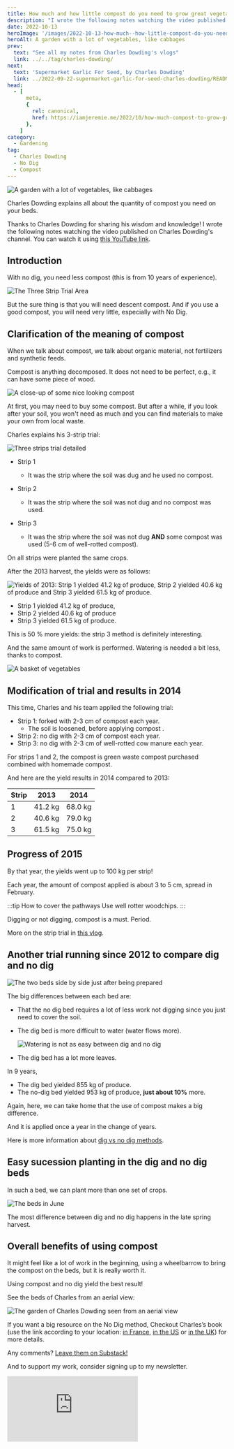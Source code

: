 ```yaml
---
title: How much and how little compost do you need to grow great vegetables, by Charles Dowding
description: "I wrote the following notes watching the video published on Charles Dowding's channel"
date: 2022-10-13
heroImage: '/images/2022-10-13-how-much--how-little-compost-do-you-need-to-grow-great-vegetables-charles-dowding-hero.jpg'
heroAlt: A garden with a lot of vegetables, like cabbages
prev:
  text: "See all my notes from Charles Dowding's vlogs"
  link: ../../tag/charles-dowding/
next:
  text: 'Supermarket Garlic For Seed, by Charles Dowding'
  link: ../2022-09-22-supermarket-garlic-for-seed-charles-dowding/README.md
head:
  - [
      meta,
      {
        rel: canonical,
        href: https://iamjeremie.me/2022/10/how-much-compost-to-grow-great-vegetables-charles-dowding,
      },
    ]
category:
  - Gardening
tag:
  - Charles Dowding
  - No Dig
  - Compost
---
```


![A garden with a lot of vegetables, like cabbages](/images/2022-10-13-how-much--how-little-compost-do-you-need-to-grow-great-vegetables-charles-dowding-hero.jpg "Credits: image taken from Charles Dowding's vlog")

Charles Dowding explains all about the quantity of compost you need on your beds.

Thanks to Charles Dowding for sharing his wisdom and knowledge!
I wrote the following notes watching the video published on Charles Dowding's channel.
You can watch it using [this YouTube link](https://www.youtube.com/watch?v=4APqcvo-gqE).

<!-- more -->

## Introduction

With no dig, you need less compost (this is from 10 years of experience).

![The Three Strip Trial Area](./images/three-strip-trial-area.jpg "Credits: image taken from Charles Dowding's vlog")

But the sure thing is that you will need descent compost. And if you use a good compost, you will need very little, especially with No Dig.

## Clarification of the meaning of compost

When we talk about compost, we talk about organic material, not fertilizers and synthetic feeds.

Compost is anything decomposed. It does not need to be perfect, e.g., it can have some piece of wood.

![A close-up of some nice looking compost](./images/close-up-compost.jpg "Credits: image taken from Charles Dowding's vlog")

At first, you may need to buy some compost. But after a while, if you look after your soil, you won't need as much and you can find materials to make your own from local waste.

Charles explains his 3-strip trial:

![Three strips trial detailed](./images/three-strip-trial-area-detailed.jpg "Credits: image taken from Charles Dowding's vlog")

- Strip 1

  - It was the strip where the soil was dug and he used no compost.

- Strip 2

  - It was the strip where the soil was not dug and no compost was used.

- Strip 3
  - It was the strip where the soil was not dug **AND** some compost was used (5-6 cm of well-rotted compost).

On all strips were planted the same crops.

After the 2013 harvest, the yields were as follows:

![Yields of 2013:  Strip 1 yielded 41.2 kg of produce, Strip 2 yielded 40.6 kg of produce and Strip 3 yielded 61.5 kg of produce.](./images/yields-from-each-strip.jpg "Credits: image taken from Charles Dowding's vlog")

- Strip 1 yielded 41.2 kg of produce,
- Strip 2 yielded 40.6 kg of produce
- Strip 3 yielded 61.5 kg of produce.

This is 50 % more yields: the strip 3 method is definitely interesting.

And the same amount of work is performed. Watering is needed a bit less, thanks to compost.

![A basket of vegetables](./images/a-basket-of-vegetables.jpg "Credits: image taken from Charles Dowding's vlog")

## Modification of trial and results in 2014

This time, Charles and his team applied the following trial:

- Strip 1: forked with 2-3 cm of compost each year.
  - The soil is loosened, before applying compost .
- Strip 2: no dig with 2-3 cm of compost each year.
- Strip 3: no dig with 2-3 cm of well-rotted cow manure each year.

For strips 1 and 2, the compost is green waste compost purchased combined with homemade compost.

And here are the yield results in 2014 compared to 2013:

| Strip | 2013    | 2014    |
| ----- | ------- | ------- |
| 1     | 41.2 kg | 68.0 kg |
| 2     | 40.6 kg | 79.0 kg |
| 3     | 61.5 kg | 75.0 kg |

## Progress of 2015

By that year, the yields went up to 100 kg per strip!

Each year, the amount of compost applied is about 3 to 5 cm, spread in February.

:::tip How to cover the pathways
Use well rotter woodchips.
:::

Digging or not digging, compost is a must. Period.

More on the strip trial in [this vlog](https://www.youtube.com/watch?v=XA4VdUaJR7w).

## Another trial running since 2012 to compare dig and no dig

![The two beds side by side just after being prepared](./images/beds-of-another-trial.jpg "Credits: image taken from Charles Dowding's vlog")

The big differences between each bed are:

- That the no dig bed requires a lot of less work not digging since you just need to cover the soil.
- The dig bed is more difficult to water (water flows more).

  ![Watering is not as easy between dig and no dig](./images/watering-difference-between-di-and-no-dig.jpg "Credits: image taken from Charles Dowding's vlog")

- The dig bed has a lot more leaves.

In 9 years,

- The dig bed yielded 855 kg of produce.
- The no-dig bed yielded 953 kg of produce, **just about 10%** more.

Again, here, we can take home that the use of compost makes a big difference.

And it is applied once a year in the change of years.

Here is more information about [dig vs no dig methods](https://www.youtube.com/watch?v=Ba0qPjF_wNI).

## Easy sucession planting in the dig and no dig beds

In such a bed, we can plant more than one set of crops.

![The beds in June](./images/beds-beginning-of-june.jpg "Credits: image taken from Charles Dowding's vlog")

The most difference between dig and no dig happens in the late spring harvest.

## Overall benefits of using compost

It might feel like a lot of work in the beginning, using a wheelbarrow to bring the compost on the beds, but it is really worth it.

Using compost and no dig yield the best result!

See the beds of Charles from an aerial view:

![The garden of Charles Dowding seen from an aerial view](./images/beds-seen-from-above.jpg "Credits: image taken from Charles Dowding's vlog")

If you want a big resource on the No Dig method, Checkout Charles’s book (use the link according to your location: [in France](https://amzn.to/3ELjByW), [in the US](https://amzn.to/3SROzJm) or [in the UK](https://amzn.to/3Nlrpd1)) for more details.

Any comments? [Leave them on Substack!](https://iamjeremie.substack.com/p/how-much-how-little-compost-do-you)

And to support my work, consider signing up to my newsletter.

<!-- markdownlint-disable MD033 -->
<p class="newsletter-wrapper"><iframe class="newsletter-embed" src="https://iamjeremie.substack.com/embed" frameborder="0" scrolling="no"></iframe></p>
